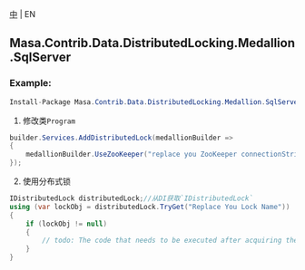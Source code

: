 [中](README.zh-CN.md) | EN

## Masa.Contrib.Data.DistributedLocking.Medallion.SqlServer

### Example:

```c#
Install-Package Masa.Contrib.Data.DistributedLocking.Medallion.SqlServer
```

1. 修改类`Program`

``` C#
builder.Services.AddDistributedLock(medallionBuilder =>
{
    medallionBuilder.UseZooKeeper("replace you ZooKeeper connectionString");
});
```

2. 使用分布式锁

``` C#
IDistributedLock distributedLock;//从DI获取`IDistributedLock`
using (var lockObj = distributedLock.TryGet("Replace You Lock Name"))
{
    if (lockObj != null)
    {
        // todo: The code that needs to be executed after acquiring the distributed lock
    }
}
```